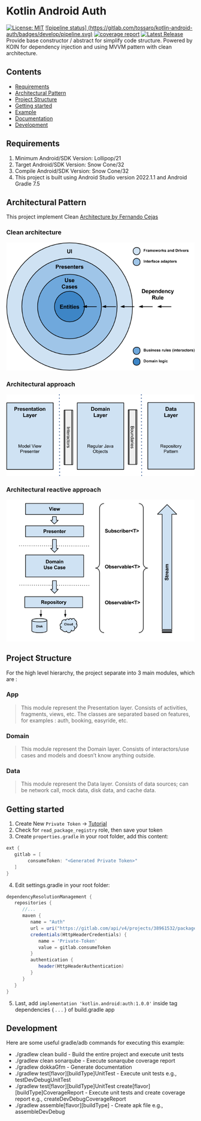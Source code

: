 # Kotlin Android Auth
[![License: MIT](https://img.shields.io/badge/License-MIT-yellow.svg)](https://opensource.org/licenses/MIT) [![pipeline status] (https://gitlab.com/tossaro/kotlin-android-auth/badges/develop/pipeline.svg)](https://gitlab.com/tossaro/kotlin-android-auth/-/commits/develop) [![coverage report](https://gitlab.com/tossaro/kotlin-android-auth/badges/development/coverage.svg)](https://gitlab.com/tossaro/kotlin-android-auth/-/commits/develop) [![Latest Release](https://gitlab.com/tossaro/kotlin-android-auth/-/badges/release.svg)](https://gitlab.com/tossaro/kotlin-android-auth/-/releases)
Provide base constructor / abstract for simplify code structure.
Powered by KOIN for dependency injection and using MVVM pattern with clean architecture.

## Contents
- [Requirements](#requirements)
- [Architectural Pattern](#architectural-pattern)
- [Project Structure](#project-structure)
- [Getting started](#getting-started)
- [Example](https://gitlab.com/tossaro/kotlin-android-auth/tree/main/example)
- [Documentation](https://gitlab.com/tossaro/kotlin-android-auth/tree/main/docs)
- [Development](#development)

## Requirements
1. Minimum Android/SDK Version: Lollipop/21
2. Target Android/SDK Version: Snow Cone/32
3. Compile Android/SDK Version: Snow Cone/32
4. This project is built using Android Studio version 2022.1.1 and Android Gradle 7.5

## Architectural Pattern
This project implement Clean [Architecture by Fernando Cejas](https://github.com/android10/Android-CleanArchitecture)

### Clean architecture
![Image Clean architecture](/resources/clean_architecture.png)

### Architectural approach
![Image Architectural approach](/resources/clean_architecture_layers.png)

### Architectural reactive approach
![Image Architectural reactive approach](/resources/clean_architecture_layers_details.png)

## Project Structure
For the high level hierarchy, the project separate into 3 main modules, which are :

### App
> This module represent the Presentation layer. Consists of activities, fragments, views, etc. The classes are separated based on features, for examples : auth, booking, easyride, etc.

### Domain
> This module represent the Domain layer. Consists of interactors/use cases and models and doesn’t know anything outside.

### Data
> This module represent the Data layer. Consists of data sources; can be network call, mock data, disk data, and cache data.

## Getting started
1. Create New `Private Token` -> [Tutorial](https://docs.gitlab.com/ee/user/project/private_tokens/index.html)
2. Check for `read_package_registry` role, then save your token
3. Create `properties.gradle` in your root folder, add this content:
```groovy
ext {
   gitlab = [
        consumeToken: "<Generated Private Token>"
   ]
}
```
4. Edit settings.gradle in your root folder:
```groovy
dependencyResolutionManagement {
   repositories {
      //...
      maven {
         name = "Auth"
         url = uri("https://gitlab.com/api/v4/projects/38961532/packages/maven")
         credentials(HttpHeaderCredentials) {
            name = 'Private-Token'
            value = gitlab.consumeToken
         }
         authentication {
            header(HttpHeaderAuthentication)
         }
      }
   }
}
```
5. Last, add `implementation 'kotlin.android:auth:1.0.0'` inside tag dependencies { . . . } of build.gradle app

## Development
Here are some useful gradle/adb commands for executing this example:

* ./gradlew clean build - Build the entire project and execute unit tests 
* ./gradlew clean sonarqube - Execute sonarqube coverage report
* ./gradlew dokkaGfm - Generate documentation
* ./gradlew test[flavor][buildType]UnitTest - Execute unit tests e.g., testDevDebugUnitTest
* ./gradlew test[flavor][buildType]UnitTest create[flavor][buildType]CoverageReport - Execute unit tests and create coverage report e.g., createDevDebugCoverageReport
* ./gradlew assemble[flavor][buildType] - Create apk file e.g., assembleDevDebug
